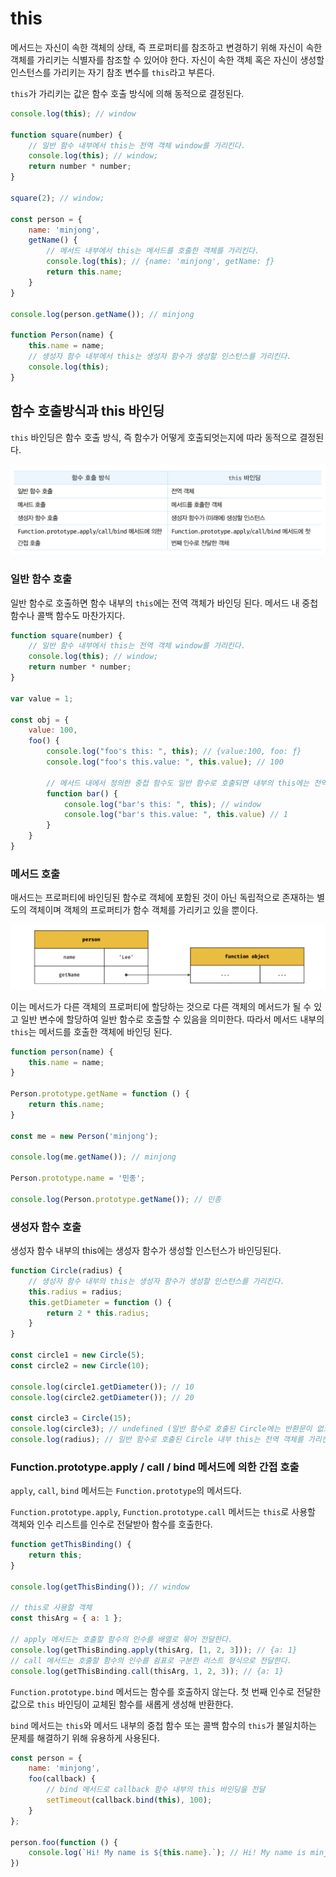 # this

메서드는 자신이 속한 객체의 상태, 즉 프로퍼티를 참조하고 변경하기 위해 자신이 속한 객체를 가리키는 식별자를 참조할 수 있어야 한다. 자신이 속한 객체 혹은 자신이 생성할 인스턴스를 가리키는 자기 참조 변수를 `this`라고 부른다.

`this`가 가리키는 값은 함수 호출 방식에 의해 동적으로 결정된다.

```javascript
console.log(this); // window

function square(number) {
    // 일반 함수 내부에서 this는 전역 객체 window를 가리킨다.
    console.log(this); // window;
    return number * number;
}

square(2); // window;

const person = {
    name: 'minjong',
    getName() {
        // 메서드 내부에서 this는 메서드를 호출한 객체를 가리킨다.
        console.log(this); // {name: 'minjong', getName: ƒ}
        return this.name;
    }
}

console.log(person.getName()); // minjong

function Person(name) {
    this.name = name;
    // 생성자 함수 내부에서 this는 생성자 함수가 생성할 인스턴스를 가리킨다.
    console.log(this);
}
```

## 함수 호출방식과 this 바인딩

`this` 바인딩은 함수 호출 방식, 즉 함수가 어떻게 호출되엇는지에 따라 동적으로 결정된다.

![this 바인딩은 함수 호출 방식에 따라 결정된다.](<./../.gitbook/assets/Screen Shot 2022-07-21 at 11.15.53 AM.png>)

### 일반 함수 호출

일반 함수로 호출하면 함수 내부의 `this`에는 전역 객체가 바인딩 된다. 메서드 내 중첩 함수나 콜백 함수도 마찬가지다.

```javascript
function square(number) {
    // 일반 함수 내부에서 this는 전역 객체 window를 가리킨다.
    console.log(this); // window;
    return number * number;
}

var value = 1;

const obj = {
    value: 100,
    foo() {
        console.log("foo's this: ", this); // {value:100, foo: ƒ}
        console.log("foo's this.value: ", this.value); // 100
        
        // 메서드 내에서 정의한 중첩 함수도 일반 함수로 호출되면 내부의 this에는 전역 객체가 바인딩 된다.
        function bar() {
            console.log("bar's this: ", this); // window
            console.log("bar's this.value: ", this.value) // 1
        }
    }
}
```

### 메서드 호출

매서드는 프로퍼티에 바인딩된 함수로 객체에 포함된 것이 아닌 독립적으로 존재하는 별도의 객체이며 객체의 프로퍼티가 함수 객체를 가리키고 있을 뿐이다.

![메서드는 객체에 포함된 것이 아니라 독립적으로 존재하는 별도의 객체다.](<./../.gitbook/assets/Screen Shot 2022-07-21 at 10.51.43 AM.png>)

이는 메서드가 다른 객체의 프로퍼티에 할당하는 것으로 다른 객체의 메서드가 될 수 있고 일반 변수에 할당하여 일반 함수로 호출할 수 있음을 의미한다. 따라서 메서드 내부의 `this`는 메서드를 호출한 객체에 바인딩 된다.

```javascript
function person(name) {
    this.name = name;
}

Person.prototype.getName = function () {
    return this.name;
}

const me = new Person('minjong');

console.log(me.getName()); // minjong

Person.prototype.name = '민종';

console.log(Person.prototype.getName()); // 민종
```

### 생성자 함수 호출

생성자 함수 내부의 this에는 생성자 함수가 생성할 인스턴스가 바인딩된다.

```javascript
function Circle(radius) {
    // 생성자 함수 내부의 this는 생성자 함수가 생성할 인스턴스를 가리킨다.
    this.radius = radius;
    this.getDiameter = function () {
        return 2 * this.radius;
    }
}

const circle1 = new Circle(5);
const circle2 = new Circle(10);

console.log(circle1.getDiameter()); // 10
console.log(circle2.getDiameter()); // 20

const circle3 = Circle(15);
console.log(circle3); // undefined (일반 함수로 호출된 Circle에는 반환문이 없으므로 undefined)
console.log(radius); // 일반 함수로 호출된 Circle 내부 this는 전역 객체를 가리킨다.ㄴ
```

### Function.prototype.apply / call / bind 메서드에 의한 간접 호출

`apply`, `call`, `bind` 메서드는 `Function.prototype`의 메서드다.

`Function.prototype.apply`, `Function.prototype.call` 메서드는 `this`로 사용할 객체와 인수 리스트를 인수로 전달받아 함수를 호출한다.

```javascript
function getThisBinding() {
    return this;
}

console.log(getThisBinding()); // window

// this로 사용할 객체
const thisArg = { a: 1 };

// apply 메서드는 호출할 함수의 인수를 배열로 묶어 전달한다.
console.log(getThisBinding.apply(thisArg, [1, 2, 3])); // {a: 1}
// call 메서드는 호출할 함수의 인수를 쉼표로 구분한 리스트 형식으로 전달한다.
console.log(getThisBinding.call(thisArg, 1, 2, 3)); // {a: 1}
```

`Function.prototype.bind` 메서드는 함수를 호출하지 않는다. 첫 번째 인수로 전달한 값으로 `this` 바인딩이 교체된 함수를 새롭게 생성해 반환한다.

`bind` 메서드는 `this`와 메서드 내부의 중첩 함수 또는 콜백 함수의 `this`가 불일치하는 문제를 해결하기 위해 유용하게 사용된다.

```javascript
const person = {
    name: 'minjong',
    foo(callback) {
        // bind 메서드로 callback 함수 내부의 this 바인딩을 전달
        setTimeout(callback.bind(this), 100);
    }
};

person.foo(function () {
    console.log(`Hi! My name is ${this.name}.`); // Hi! My name is minjong.
})
```
